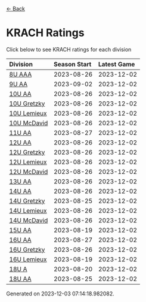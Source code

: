 [<- Back](../readme.md)
# KRACH Ratings
Click below to see KRACH ratings for each division

| Division | Season Start | Latest Game |
| :-- | :-- | :-- |
| [8U AAA](8U-AAA-ratings.md) | 2023-08-26 | 2023-12-02 |
| [9U AA](9U-AA-ratings.md) | 2023-09-02 | 2023-12-02 |
| [10U AA](10U-AA-ratings.md) | 2023-08-26 | 2023-12-02 |
| [10U Gretzky](10U-Gretzky-ratings.md) | 2023-08-26 | 2023-12-02 |
| [10U Lemieux](10U-Lemieux-ratings.md) | 2023-08-26 | 2023-12-02 |
| [10U McDavid](10U-McDavid-ratings.md) | 2023-08-26 | 2023-12-02 |
| [11U AA](11U-AA-ratings.md) | 2023-08-27 | 2023-12-02 |
| [12U AA](12U-AA-ratings.md) | 2023-08-26 | 2023-12-02 |
| [12U Gretzky](12U-Gretzky-ratings.md) | 2023-08-26 | 2023-12-02 |
| [12U Lemieux](12U-Lemieux-ratings.md) | 2023-08-26 | 2023-12-02 |
| [12U McDavid](12U-McDavid-ratings.md) | 2023-08-26 | 2023-12-02 |
| [13U AA](13U-AA-ratings.md) | 2023-08-26 | 2023-12-02 |
| [14U AA](14U-AA-ratings.md) | 2023-08-26 | 2023-12-02 |
| [14U Gretzky](14U-Gretzky-ratings.md) | 2023-08-25 | 2023-12-02 |
| [14U Lemieux](14U-Lemieux-ratings.md) | 2023-08-26 | 2023-12-02 |
| [14U McDavid](14U-McDavid-ratings.md) | 2023-08-26 | 2023-12-02 |
| [15U AA](15U-AA-ratings.md) | 2023-08-19 | 2023-12-02 |
| [16U AA](16U-AA-ratings.md) | 2023-08-27 | 2023-12-02 |
| [16U Gretzky](16U-Gretzky-ratings.md) | 2023-08-26 | 2023-12-02 |
| [16U Lemieux](16U-Lemieux-ratings.md) | 2023-08-19 | 2023-12-02 |
| [18U A](18U-A-ratings.md) | 2023-08-20 | 2023-12-02 |
| [18U AA](18U-AA-ratings.md) | 2023-08-25 | 2023-12-02 |

Generated on 2023-12-03 07:14:18.982082.

